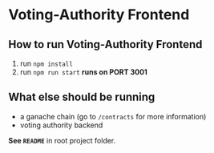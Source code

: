 # Voting-Authority Frontend
## How to run Voting-Authority Frontend

1. run `npm install`
2. run `npm run start` **runs on PORT 3001**

## What else should be running

- a ganache chain (go to `/contracts` for more information)
- voting authority backend

**See `README`** in root project folder.